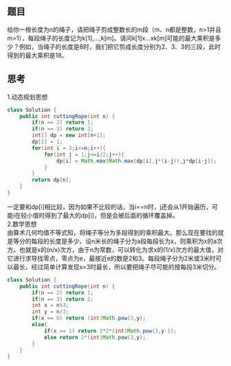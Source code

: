 ## 题目
给你一根长度为n的绳子，请把绳子剪成整数长的m段（m、n都是整数，n>1并且m>1），每段绳子的长度记为k[1],...,k[m]。请问k[1]x...xk[m]可能的最大乘积是多少？例如，当绳子的长度是8时，我们把它剪成长度分别为2、3、3的三段，此时得到的最大乘积是18。

## 思考
1.动态规划思想<br/>
```java
class Solution {
    public int cuttingRope(int n) {
        if(n == 2) return 1;
        if(n == 3) return 2;
        int[] dp = new int[n+1];
        dp[2] = 1;
        for(int i = 3;i<=n;i++){
            for(int j = 1;j<=i/2;j++){
                dp[i] = Math.max(Math.max(dp[i],j*(i-j)),j*dp[i-j]);   //分别表示不切，只切为j和i-j，切为j然后i-j的部分还要再分割。
            }
        }
        return dp[n];
    }
}
```
一定要和dp[i]相比较，因为如果不比较的话，当i==n时，j还会从1开始遍历，可能i在较小值时得到了最大的dp[i]，但是会被后面的循环覆盖掉。<br/>
2.数学思想<br/>
由算术几何均值不等式知，将绳子等分为多段得到的乘积最大。那么现在要找的就是等分的每段的长度是多少。设n米长的绳子分为a段每段长为x，则乘积为x的a次方。也就是x的(n/x)次方，由于n为常数，可以转化为求x的(1/x)次方的最大值，对它进行求导找零点，零点为e，最接近e的数是2和3。每段绳子分为2米或3米时可以最长，经过简单计算发现x=3时最长，所以要把绳子尽可能的按每段3米切分。
```java
class Solution {
    public int cuttingRope(int n) {
        if(n == 2) return 1;
        if(n == 3) return 2;
        int x = n%3;
        int y = n/3;
        if(x == 0) return (int)Math.pow(3,y);
        else{
            if(x == 1) return 2*2*(int)Math.pow(3,y-1);
            else return 2*(int)Math.pow(3,y);
        }
    }
}
```